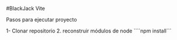 #BlackJack Vite

Pasos para ejecutar proyecto

1- Clonar repositorio
2. reconstruir módulos de node ````npm install```
